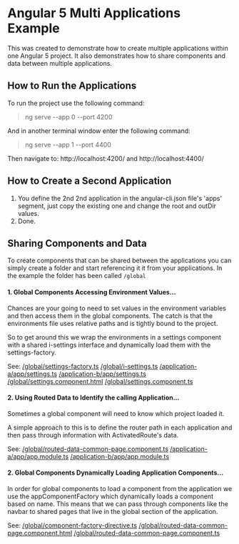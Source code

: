 
# Angular 5 Multi Applications Example

This was created to demonstrate how to create multiple applications within one Angular 5 project. It also demonstrates how to share components and data between multiple applications.

## How to Run the Applications
To run the project use the following command:
> ng serve --app 0 --port 4200

And in another terminal window enter the following command:
> ng serve --app 1 --port 4400

Then navigate to: http://localhost:4200/ and http://localhost:4400/

## How to Create a Second Application

1. You define the 2nd 2nd application in the angular-cli.json file's 'apps' segment, just copy the existing one and change the root and outDir values.
2.  Done.

## Sharing Components and Data
To create components that can be shared between the applications you can simply create a folder and start referencing it it from your applications. In the example the folder has been called `/global`

#### 1. Global Components Accessing Environment Values...

Chances are your going to need to set values in the environment variables and then access them in the global components. The catch is that the environments file uses relative paths and is tightly bound to the project.

So to get around this we wrap the environments in a settings component with a shared i-settings interface and dynamically load them with the settings-factory.

See:
[/global/settings-factory.ts](../../global/settings-factory.ts)
[/global/i-settings.ts](../../global/i-settings.ts)
[/application-a/app/settings.ts](../../application-a/app/settings.ts)
[/application-b/app/settings.ts](../../application-b/app/settings.ts)
[/global/settings.component.html](../../global/settings.component.html)
[/global/settings.component.ts](../../global/settings.component.ts)


#### 2. Using Routed Data to Identify the calling Application...

Sometimes a global component will need to know which project loaded it. 

A simple approach to this is to define the router path in each application and then pass through information with ActivatedRoute's data.

See:
[/global/routed-data-common-page.component.ts](../../global/routed-data-common-page.component.ts)
[/application-a/app/app.module.ts](../../application-a/app/app.module.ts)
[/application-b/app/app.module.ts](../../application-b/app/app.module.ts)

#### 2. Global Components Dynamically Loading Application Components...

In order for global components to load a component from the application we use the appComponentFactory which dynamically loads a component based on name. 
This means that we can pass through components like the navbar to shared pages that live in the global section of the application.

See:
[/global/component-factory-directive.ts](../../global/component-factory-directive.ts)
[/global/routed-data-common-page.component.html](../../global/routed-data-common-page.component.html)
[/global/routed-data-common-page.component.ts](../../global/routed-data-common-page.component.ts)
